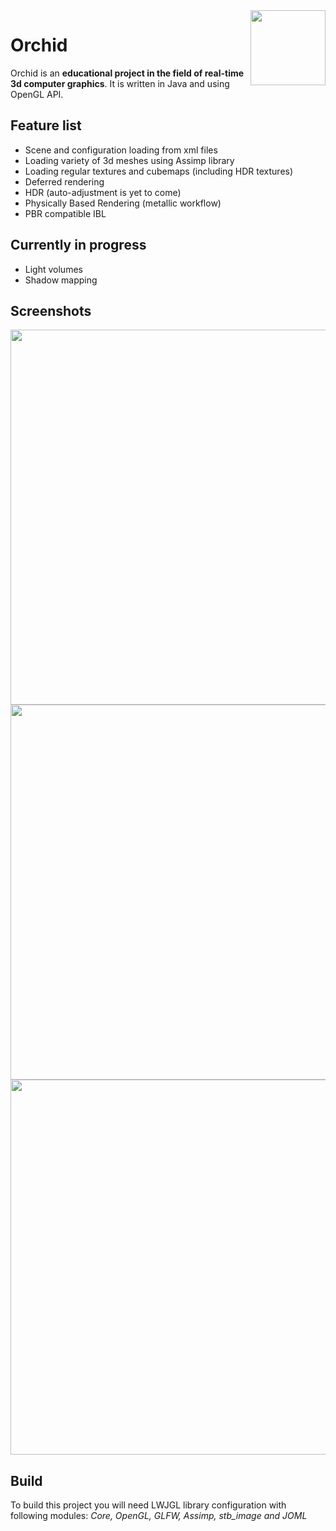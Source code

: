 <img src="https://i.imgur.com/H15zQvJ.png" align="right" width="120"/>

# Orchid

Orchid is an **educational project in the field of real-time 3d computer graphics**. It is written in Java and using OpenGL API.

## Feature list

* Scene and configuration loading from xml files
* Loading variety of 3d meshes using Assimp library
* Loading regular textures and cubemaps (including HDR textures)
* Deferred rendering
* HDR (auto-adjustment is yet to come)
* Physically Based Rendering (metallic workflow)
* PBR compatible IBL

## Currently in progress

* Light volumes
* Shadow mapping

## Screenshots

<p align="center">
  <img src="https://i.imgur.com/LepyTAH.png" width="600"/>

  <img src="https://i.imgur.com/LLdgCEG.png" width="600"/>

  <img src="https://i.imgur.com/nfNGXWJ.png" width="600"/>
</p>

## Build

To build this project you will need LWJGL library configuration with following modules: *Core, OpenGL, GLFW, Assimp, stb_image and JOML*
